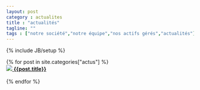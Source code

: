 ```yaml
---
layout: post
category : actualites
title : "actualités"
tagline: ""
tags : ["notre société","notre équipe","nos actifs gérés","actualités"]
---
```

{% include JB/setup %}

<div class="row">
{% for post in site.categories["actus"] %}
       <div class="col-md-6 col-lg-4">
        <a href="{{BASE_PATH}}{{post.url}}"><img src="{{ ASSET_PATH }}/actus/{{post.image}}" class="img-responsive">
        <b>{{post.title}}</b>
    </a><br><br>
    </div>
{% endfor %}
</div>
